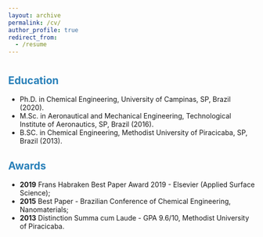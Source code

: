 ```yaml
---
layout: archive
permalink: /cv/
author_profile: true
redirect_from:
  - /resume
---
```


<p style="margin-bottom:1cm;"></p>


<p style="margin-bottom:1cm;"></p>
<h2>
<font color="#2980b9">Education</font>
</h2>

* Ph.D. in Chemical Engineering, University of Campinas, SP, Brazil (2020).
* M.Sc. in Aeronautical and Mechanical Engineering, Technological Institute of 
Aeronautics, SP, Brazil (2016).
* B.SC. in Chemical Engineering, Methodist University of Piracicaba, SP, Brazil (2013). 

<h2>
<font color="#2980b9">Awards</font>
</h2>

* __2019__ Frans Habraken Best Paper Award 2019 - Elsevier (Applied Surface Science);
* __2015__ Best Paper - Brazilian Conference of Chemical Engineering, Nanomaterials;
* __2013__ Distinction Summa cum Laude - GPA 9.6/10, Methodist University of Piracicaba.

  
